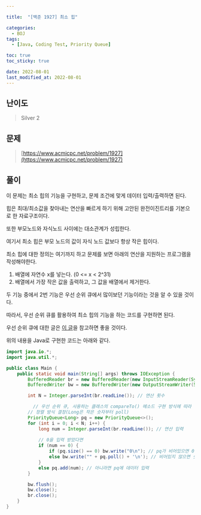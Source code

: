 ```yaml
---

title:  "[백준 1927] 최소 힙"

categories:
  - BOJ
tags:
  - [Java, Coding Test, Priority Queue]

toc: true
toc_sticky: true

date: 2022-08-01
last_modified_at: 2022-08-01
---
```



## 난이도

> Silver 2

## 문제

> [https://www.acmicpc.net/problem/1927](https://www.acmicpc.net/problem/1927)

## 풀이

이 문제는 최소 힙의 기능을 구현하고, 문제 조건에 맞게 데이터 입력/출력하면 된다.

힙은 최대/최소값을 찾아내는 연산을 빠르게 하기 위해 고안된 완전이진트리를 기본으로 한 자료구조이다.

또한 부모노드와 자식노드 사이에는 대소관계가 성립한다.

여기서 최소 힙은 부모 노드의 값이 자식 노드 값보다 항상 작은 힙이다.

최소 힙에 대한 정의는 여기까지 하고 문제를 보면 아래의 연산을 지원하는 프로그램을 작성해야한다.

1. 배열에 자연수 x를 넣는다. (0 <= x < 2^31)
2. 배열에서 가장 작은 값을 출력하고, 그 값을 배열에서 제거한다.

두 기능 중에서 2번 기능은 우선 순위 큐에서 많이보던 기능이라는 것을 알 수 있을 것이다.

따라서, 우선 순위 큐를 활용하여 최소 힙의 기능을 하는 코드를 구현하면 된다.

우선 순위 큐에 대한 글은 [이 글](https://velog.io/@gillog/Java-Priority-Queue%EC%9A%B0%EC%84%A0-%EC%88%9C%EC%9C%84-%ED%81%90)을 참고하면 좋을 것이다.

위의 내용을 Java로 구현한 코드는 아래와 같다.

```java
import java.io.*;
import java.util.*;

public class Main {
    public static void main(String[] args) throws IOException {
        BufferedReader br = new BufferedReader(new InputStreamReader(System.in));
        BufferedWriter bw = new BufferedWriter(new OutputStreamWriter(System.out));

        int N = Integer.parseInt(br.readLine()); // 연산 횟수

	      // 우선 순위 큐, 사용하는 클래스의 compareTo() 메소드 구현 방식에 따라
      	// 정렬 방식 결정(Long은 작은 숫자부터 poll)
        PriorityQueue<Long> pq = new PriorityQueue<>();
        for (int i = 0; i < N; i++) {
            long num = Integer.parseInt(br.readLine()); // 연산 입력
          
          	// 0을 입력 받았다면
            if (num == 0) {
                if (pq.size() == 0) bw.write("0\n"); // pq가 비어있으면 0 출력
                else bw.write("" + pq.poll() + '\n'); // 비어있지 않으면 숫자 꺼내서 출력
            }
            else pq.add(num); // 아니라면 pq에 데이터 입력
        }

        bw.flush();
        bw.close();
        br.close();
    }
}
```
